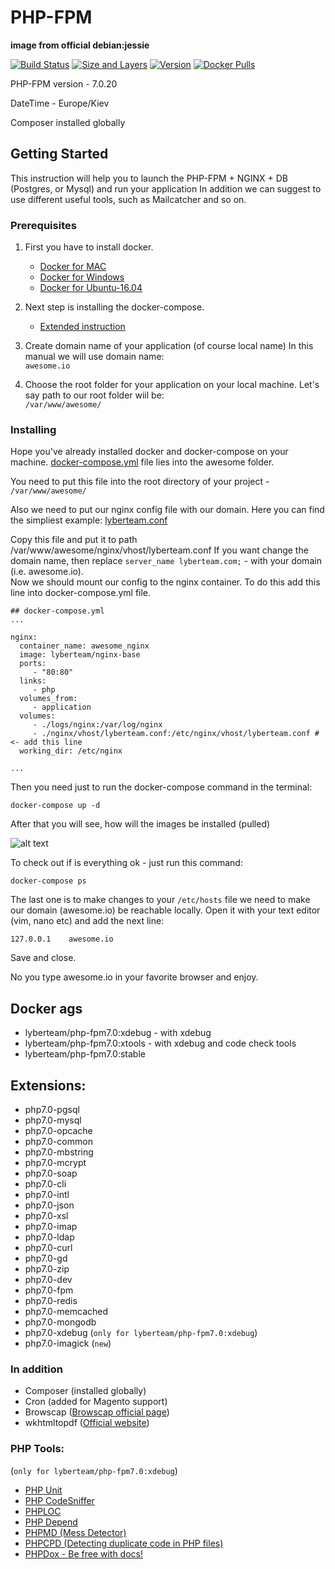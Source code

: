 # PHP-FPM

 **image from official debian:jessie**

   [![Build Status](https://travis-ci.org/lyberteam/php-fpm7.0.png?branch=master)](https://travis-ci.org/lyberteam/php-fpm7.0)
   [![Size and Layers](https://images.microbadger.com/badges/image/lyberteam/php-fpm7.0.svg?branch=master)](https://microbadger.com/images/lyberteam/php-fpm7.0)
   [![Version](https://images.microbadger.com/badges/version/lyberteam/php-fpm7.0.svg)](https://microbadger.com/images/lyberteam/php-fpm7.0)
   [![Docker Pulls](https://img.shields.io/docker/pulls/lyberteam/php-fpm7.0.svg)](https://hub.docker.com/r/lyberteam/php-fpm7.0)

  PHP-FPM version - 7.0.20

  DateTime - Europe/Kiev

  Composer installed globally

## Getting Started
This instruction will help you to launch the PHP-FPM + NGINX + DB (Postgres, or Mysql) and run your application
In addition we can suggest to use different useful tools, such as Mailcatcher and so on.

### Prerequisites
 1. First you have to install docker.
    * [Docker for MAC](https://docs.docker.com/docker-for-mac/install/)
    * [Docker for Windows](https://docs.docker.com/docker-for-windows/install/)
    * [Docker for Ubuntu-16.04](https://www.digitalocean.com/community/tutorials/how-to-install-and-use-docker-on-ubuntu-16-04)

 2. Next step is installing the docker-compose.
    * [Extended instruction](https://docs.docker.com/compose/install/)
 3. Create domain name of your application (of course local name)
    In this manual we will use domain name: \
    `awesome.io`
 4. Choose the root folder for your application on your local machine.
    Let's say path to our root folder wiil be: \
    `/var/www/awesome/`

### Installing
Hope you've already installed docker and docker-compose on your machine.
[docker-compose.yml](https://github.com/lyberteam/php-fpm7.0/tree/master/awesome/docker-compose.yml) file lies into the awesome folder.

You need to put this file into the root directory of your project - `/var/www/awesome/`

Also we need to put our nginx config file with our domain.
Here you can find the simpliest example: [lyberteam.conf](https://github.com/lyberteam/php-fpm7.0/tree/master/awesome/lyberteam.conf)

Copy this file and put it to path /var/www/awesome/nginx/vhost/lyberteam.conf
If you want change the domain name, then replace `server_name lyberteam.com;` -  with your domain (i.e. awesome.io). \
Now we should mount our config to the nginx container. To do this add this line into docker-compose.yml file.

```
## docker-compose.yml
...

nginx:
  container_name: awesome_nginx
  image: lyberteam/nginx-base
  ports:
     - "80:80"
  links:
     - php
  volumes_from:
     - application
  volumes:
     - ./logs/nginx:/var/log/nginx
     - ./nginx/vhost/lyberteam.conf:/etc/nginx/vhost/lyberteam.conf # <- add this line
  working_dir: /etc/nginx

...
```


Then you need just to run the docker-compose command in the terminal:
```
docker-compose up -d
```

After that you will see, how will the images be installed (pulled)

![alt text](https://github.com/lyberteam/php-fpm7.0/raw/master/docs/images/pulling.png "Pulling the containers")

To check out if is everything ok - just run this command:
```
docker-compose ps
```


The last one is to make changes to your `/etc/hosts` file
we need to make our domain (awesome.io) be reachable locally.
Open it with your text editor (vim, nano etc) and add the next line:
```
127.0.0.1    awesome.io
```
Save and close.

No you type awesome.io in your favorite browser and enjoy.

## Docker ags
 * lyberteam/php-fpm7.0:xdebug - with xdebug
 * lyberteam/php-fpm7.0:xtools - with xdebug and code check tools
 * lyberteam/php-fpm7.0:stable

## Extensions:

 * php7.0-pgsql
 * php7.0-mysql
 * php7.0-opcache
 * php7.0-common
 * php7.0-mbstring
 * php7.0-mcrypt
 * php7.0-soap
 * php7.0-cli
 * php7.0-intl
 * php7.0-json
 * php7.0-xsl
 * php7.0-imap
 * php7.0-ldap
 * php7.0-curl
 * php7.0-gd
 * php7.0-zip
 * php7.0-dev
 * php7.0-fpm
 * php7.0-redis
 * php7.0-memcached
 * php7.0-mongodb
 * php7.0-xdebug (`only for lyberteam/php-fpm7.0:xdebug`)
 * php7.0-imagick (`new`)

### In addition

 * Composer (installed globally)
 * Cron (added for Magento support)
 * Browscap ([Browscap official page](http://browscap.org/))
 * wkhtmltopdf ([Official website](https://wkhtmltopdf.org/))

### PHP Tools:
(`only for lyberteam/php-fpm7.0:xdebug`)
 * [PHP Unit](https://phpunit.de/)
 * [PHP CodeSniffer](https://www.squizlabs.com/php-codesniffer)
 * [PHPLOC](https://inviqa.com/blog/phploc-php-lines-code)
 * [PHP Depend](https://pdepend.org/)
 * [PHPMD (Mess Detector)](https://phpmd.org/)
 * [PHPCPD (Detecting duplicate code in PHP files)](http://www.codediesel.com/tools/detecting-duplicate-code-in-php-files/)
 * [PHPDox - Be free with docs!](http://phpdox.de/)



